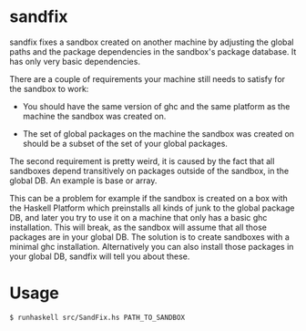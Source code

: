 sandfix
=======

sandfix fixes a sandbox created on another machine by adjusting the global paths and the package dependencies in the sandbox's package database. It has only very basic dependencies.

There are a couple of requirements your machine still needs to satisfy for the sandbox to work:

* You should have the same version of ghc and the same platform as the machine the sandbox was created on.

* The set of global packages on the machine the sandbox was created on should be a subset of the set of your global packages.

The second requirement is pretty weird, it is caused by the fact that all sandboxes depend transitively on packages outside of the sandbox, in the global DB. An example is base or array.

This can be a problem for example if the sandbox is created on a box with the Haskell Platform which preinstalls all kinds of junk to the global package DB, and later you try to use it on a machine that only has a basic ghc installation. This will break, as the sandbox will assume that all those packages are in your global DB. The solution is to create sandboxes with a minimal ghc installation. Alternatively you can also install those packages in your global DB, sandfix will tell you about these.

Usage
=====

```
$ runhaskell src/SandFix.hs PATH_TO_SANDBOX
```
